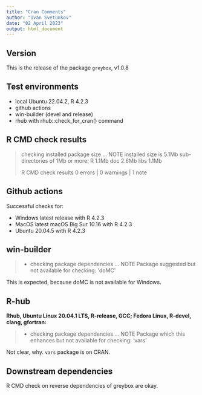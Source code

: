 ```yaml
---
title: "Cran Comments"
author: "Ivan Svetunkov"
date: "02 April 2023"
output: html_document
---
```


## Version
This is the release of the package `greybox`, v1.0.8


## Test environments
* local Ubuntu 22.04.2, R 4.2.3
* github actions
* win-builder (devel and release)
* rhub with rhub::check_for_cran() command


## R CMD check results
> checking installed package size ... NOTE
>    installed size is  5.1Mb
>    sub-directories of 1Mb or more:
>      R      1.1Mb
>      doc    2.6Mb
>      libs   1.1Mb
>
>R CMD check results
>0 errors | 0 warnings | 1 note


## Github actions
Successful checks for:

- Windows latest release with R 4.2.3
- MacOS latest macOS Big Sur 10.16 with R 4.2.3
- Ubuntu 20.04.5 with R 4.2.3


## win-builder
>* checking package dependencies ... NOTE
>Package suggested but not available for checking: 'doMC'

This is expected, because doMC is not available for Windows.


## R-hub

**Rhub, Ubuntu Linux 20.04.1 LTS, R-release, GCC; Fedora Linux, R-devel, clang, gfortran:**
>* checking package dependencies ... NOTE
>Package which this enhances but not available for checking: ‘vars’

Not clear, why. `vars` package is on CRAN.


## Downstream dependencies
R CMD check on reverse dependencies of greybox are okay.
